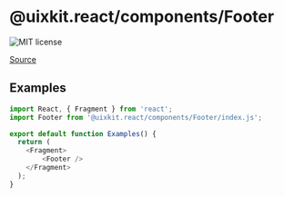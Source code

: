 # @uixkit.react/components/Footer

![MIT license](https://badgen.now.sh/badge/license/MIT)

[Source](https://github.com/xizon/uix-kit-react/tree/master/src/client/components/Footer)


## Examples

```js
import React, { Fragment } from 'react';
import Footer from '@uixkit.react/components/Footer/index.js';

export default function Examples() {
  return (
    <Fragment>
		<Footer />
    </Fragment>
  );
}

```